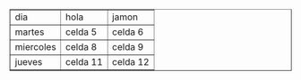 <html>
<head>
  <title>tabla</title>
</head>
 <table border="1">
         <t1>
              <td>dia</td>
              <td>hola </td>
              <td>jamon</td>
         </tr>
         <tr>
              <td>martes</td>
              <td>celda 5</td>
              <td>celda 6</td>
         </tr>
         <tr>
              <td>miercoles</td>
              <td>celda 8</td>
              <td>celda 9</td>
         </tr>
         <tr>
              <td>jueves</td>
              <td>celda 11</td>
              <td>celda 12</td>
     
